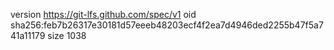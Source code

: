 version https://git-lfs.github.com/spec/v1
oid sha256:feb7b26317e30181d57eeeb48203ecf4f2ea7d4946ded2255b47f5a741a11179
size 1038
